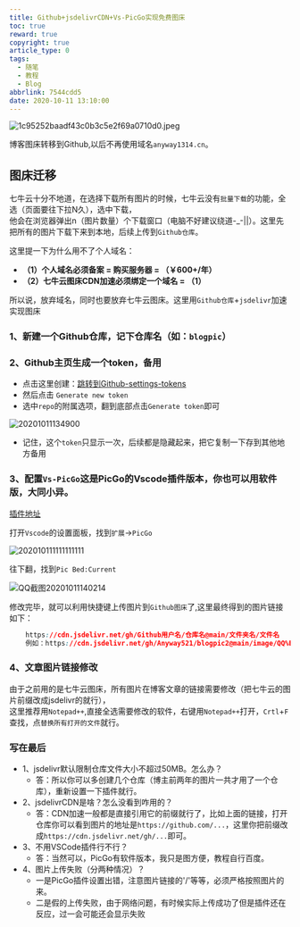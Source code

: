 ```yaml
---
title: Github+jsdelivrCDN+Vs-PicGo实现免费图床
toc: true
reward: true
copyright: true
article_type: 0
tags:
  - 随笔
  - 教程
  - Blog
abbrlink: 7544cdd5
date: 2020-10-11 13:10:00
---
```


![1c95252baadf43c0b3c5e2f69a0710d0.jpeg](https://cdn.jsdelivr.net/gh/Anyway521/blogpic2@main/image/1c95252baadf43c0b3c5e2f69a0710d0.jpeg)

博客图床转移到Github,以后不再使用域名`anyway1314.cn`。
<!-- more -->
## 图床迁移
七牛云十分不地道，在选择下载所有图片的时候，七牛云没有`批量下载`的功能，全选（页面要往下拉N久），选中下载，  
他会在浏览器弹出n（图片数量）个下载窗口（电脑不好建议绕道-_-||）。这里先把所有的图片下载下来到本地，后续上传到`Github仓库`。

这里提一下为什么用不了个人域名：
- **（1）个人域名必须备案 = 购买服务器 = （￥600+/年）**  
- **（2）七牛云图床CDN加速必须绑定一个域名 = （1）**

所以说，放弃域名，同时也要放弃七牛云图床。这里用`Github仓库`+`jsdelivr`加速实现图床

### 1、新建一个Github仓库，记下仓库名（如：`blogpic`）
### 2、Github主页生成一个token，备用

- 点击这里创建：[跳转到Github-settings-tokens](https://github.com/settings/tokens)
- 然后点击 `Generate new token`
- 选中`repo`的附属选项，翻到底部点击`Generate token`即可

![20201011134900](https://cdn.jsdelivr.net/gh/Anyway521/blogpic2@main/image/20201011134900.png)

- 记住，这个`token`只显示一次，后续都是隐藏起来，把它复制一下存到其他地方备用

### 3、配置`Vs-PicGo`这是PicGo的Vscode插件版本，你也可以用软件版，大同小异。
[插件地址](https://marketplace.visualstudio.com/items?itemName=Spades.vs-picgo)

打开`Vscode`的设置面板，找到`扩展`->`PicGo`  

![202010111111111111](https://cdn.jsdelivr.net/gh/Anyway521/blogpic2@main/image/QQ截图20201011135629.jpg)

往下翻，找到`Pic Bed:Current`

![QQ截图20201011140214](https://cdn.jsdelivr.net/gh/Anyway521/blogpic2@main/image/QQ截图20201011140214.jpg)

修改完毕，就可以利用快捷键上传图片到`Github图床`了,这里最终得到的图片链接如下：
``` css
    https://cdn.jsdelivr.net/gh/Github用户名/仓库名@main/文件夹名/文件名
    例如：https://cdn.jsdelivr.net/gh/Anyway521/blogpic2@main/image/QQ%E6%88%AA%E5%9B%BE20201011140214.jpg
```
### 4、文章图片链接修改
由于之前用的是七牛云图床，所有图片在博客文章的链接需要修改（把七牛云的图片前缀改成jsdelivr的就行），  
这里推荐用`Notepad++`,直接全选需要修改的软件，右键用`Notepad++`打开，`Crtl`+`F`查找，点`替换所有打开的文件`就行。

### 写在最后
- 1、jsdelivr默认限制仓库文件大小不超过50MB。怎么办？  
  - 答：所以你可以多创建几个仓库（博主前两年的图片一共才用了一个仓库），重新设置一下插件就行。
- 2、jsdelivrCDN是啥？怎么没看到咋用的？
  - 答：CDN加速一般都是直接引用它的前缀就行了，比如上面的链接，打开仓库你可以看到图片的地址是`https://github.com/...`，这里你把前缀改成`https://cdn.jsdelivr.net/gh/...`即可。
- 3、不用VSCode插件行不行？
  - 答：当然可以，PicGo有软件版本，我只是图方便，教程自行百度。
- 4、图片上传失败（分两种情况）？
  - 一是PicGo插件设置出错，注意图片链接的'/'等等，必须严格按照图片的来。
  - 二是假的上传失败，由于网络问题，有时候实际上传成功了但是插件还在反应，过一会可能还会显示失败